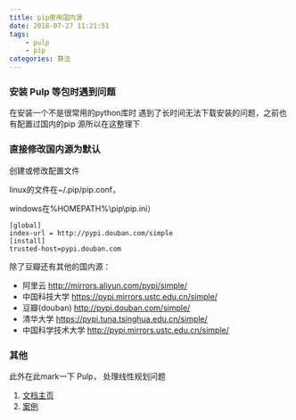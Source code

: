 ```yaml
---
title: pip使用国内源
date: 2018-07-27 11:21:51
tags:
    - pulp
    - pip
categories: 算法
---
```


### 安装 Pulp 等包时遇到问题
在安装一个不是很常用的python库时 遇到了长时间无法下载安装的问题，之前也有配置过国内的pip 源所以在这整理下

### 直接修改国内源为默认

创建或修改配置文件

linux的文件在~/.pip/pip.conf，

windows在%HOMEPATH%\pip\pip.ini）

```
[global]
index-url = http://pypi.douban.com/simple
[install]
trusted-host=pypi.douban.com
```

除了豆瓣还有其他的国内源：

- 阿里云 http://mirrors.aliyun.com/pypi/simple/
- 中国科技大学 https://pypi.mirrors.ustc.edu.cn/simple/
- 豆瓣(douban) http://pypi.douban.com/simple/
- 清华大学 https://pypi.tuna.tsinghua.edu.cn/simple/
- 中国科学技术大学 http://pypi.mirrors.ustc.edu.cn/simple/

### 其他

此外在此mark一下 Pulp， 处理线性规划问题

1. [文档主页](https://pythonhosted.org/PuLP/index.html)
2. [案例](https://pythonhosted.org/PuLP/CaseStudies/a_blending_problem.html)
